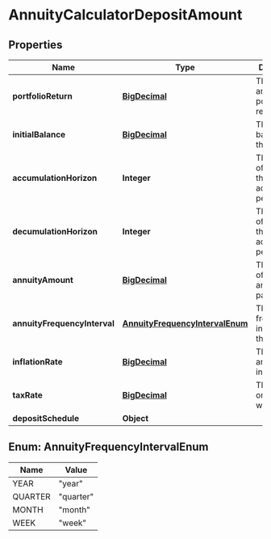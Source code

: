 
# AnnuityCalculatorDepositAmount

## Properties
Name | Type | Description | Notes
------------ | ------------- | ------------- | -------------
**portfolioReturn** | [**BigDecimal**](BigDecimal.md) | The annualized portfolio return | 
**initialBalance** | [**BigDecimal**](BigDecimal.md) | The initial balance of the account | 
**accumulationHorizon** | **Integer** | The number of years in the accumulation period | 
**decumulationHorizon** | **Integer** | The number of years in the accumulation period | 
**annuityAmount** | [**BigDecimal**](BigDecimal.md) | The amount of the annuity payments | 
**annuityFrequencyInterval** | [**AnnuityFrequencyIntervalEnum**](#AnnuityFrequencyIntervalEnum) | The frequency interval of the annuity |  [optional]
**inflationRate** | [**BigDecimal**](BigDecimal.md) | The annualized inflation rate |  [optional]
**taxRate** | [**BigDecimal**](BigDecimal.md) | The tax rate on withdrawals |  [optional]
**depositSchedule** | **Object** |  |  [optional]


<a name="AnnuityFrequencyIntervalEnum"></a>
## Enum: AnnuityFrequencyIntervalEnum
Name | Value
---- | -----
YEAR | &quot;year&quot;
QUARTER | &quot;quarter&quot;
MONTH | &quot;month&quot;
WEEK | &quot;week&quot;



